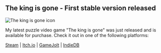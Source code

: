 ## The king is gone - First stable version released

![The king is gone icon](@ROOT@/images/the_king_is_gone-stable-cover.png "The king is gone cover")

My latest puzzle video game "The king is gone" was just released
and is available for purchase. Check it out in one of the following
platforms:

<a class="button" href="https://store.steampowered.com/app/1468820/">Steam</a> |
<a class="button" href="https://darkdimension.itch.io/the-king-is-gone">Itch.io</a> |
<a class="button" href="https://gamejolt.com/games/the-king-is-gone/518056">GameJolt</a> |
<a class="button" href="https://www.indiedb.com/games/the-king-is-gone">IndieDB</a>
